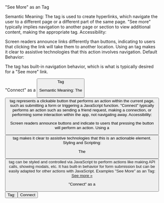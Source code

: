 "See More" as an <a> Tag

Semantic Meaning:
The <a> tag is used to create hyperlinks, which navigate the user to a different page or a different part of the same page.
"See more" typically implies navigation to another page or section to view additional content, making <a> the appropriate tag.
Accessibility:

Screen readers announce links differently than buttons, indicating to users that clicking the link will take them to another location.
Using an <a> tag makes it clear to assistive technologies that this action involves navigation.
Default Behavior:

The <a> tag has built-in navigation behavior, which is what is typically desired for a "See more" link.

"Connect" as a <button> Tag

Semantic Meaning:
The <button> tag represents a clickable button that performs an action within the current page, such as submitting a form or triggering a JavaScript function.
"Connect" typically performs an action such as sending a friend request, making a connection, or performing some interaction within the app, not navigating away.
Accessibility:

Screen readers announce buttons and indicate to users that pressing the button will perform an action.
Using a <button> tag makes it clear to assistive technologies that this is an actionable element.
Styling and Scripting:

The <button> tag can be styled and controlled via JavaScript to perform actions like making API calls, showing modals, etc.
It has built-in behavior for form submission but can be easily adapted for other actions with JavaScript.
Examples
"See More" as an <a> Tag:
<a href="more-people." class="see-more">See more »</a>


"Connect" as a <button> Tag:
<button class="connect-btn">Connect</button>